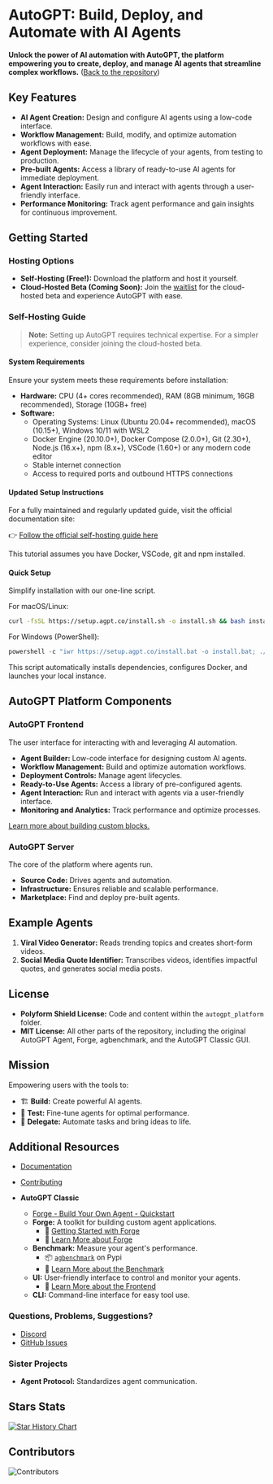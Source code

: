 # AutoGPT: Build, Deploy, and Automate with AI Agents

**Unlock the power of AI automation with AutoGPT, the platform empowering you to create, deploy, and manage AI agents that streamline complex workflows.** ([Back to the repository](https://github.com/Significant-Gravitas/AutoGPT))

## Key Features

*   **AI Agent Creation:** Design and configure AI agents using a low-code interface.
*   **Workflow Management:** Build, modify, and optimize automation workflows with ease.
*   **Agent Deployment:** Manage the lifecycle of your agents, from testing to production.
*   **Pre-built Agents:** Access a library of ready-to-use AI agents for immediate deployment.
*   **Agent Interaction:** Easily run and interact with agents through a user-friendly interface.
*   **Performance Monitoring:** Track agent performance and gain insights for continuous improvement.

## Getting Started

### Hosting Options

*   **Self-Hosting (Free!):** Download the platform and host it yourself.
*   **Cloud-Hosted Beta (Coming Soon):** Join the [waitlist](https://bit.ly/3ZDijAI) for the cloud-hosted beta and experience AutoGPT with ease.

### Self-Hosting Guide

> **Note:** Setting up AutoGPT requires technical expertise. For a simpler experience, consider joining the cloud-hosted beta.

#### System Requirements

Ensure your system meets these requirements before installation:

*   **Hardware:** CPU (4+ cores recommended), RAM (8GB minimum, 16GB recommended), Storage (10GB+ free)
*   **Software:**
    *   Operating Systems: Linux (Ubuntu 20.04+ recommended), macOS (10.15+), Windows 10/11 with WSL2
    *   Docker Engine (20.10.0+), Docker Compose (2.0.0+), Git (2.30+), Node.js (16.x+), npm (8.x+), VSCode (1.60+) or any modern code editor
    *   Stable internet connection
    *   Access to required ports and outbound HTTPS connections

#### Updated Setup Instructions

For a fully maintained and regularly updated guide, visit the official documentation site:

👉 [Follow the official self-hosting guide here](https://docs.agpt.co/platform/getting-started/)

This tutorial assumes you have Docker, VSCode, git and npm installed.

#### Quick Setup

Simplify installation with our one-line script.

For macOS/Linux:

```bash
curl -fsSL https://setup.agpt.co/install.sh -o install.sh && bash install.sh
```

For Windows (PowerShell):

```powershell
powershell -c "iwr https://setup.agpt.co/install.bat -o install.bat; ./install.bat"
```

This script automatically installs dependencies, configures Docker, and launches your local instance.

## AutoGPT Platform Components

### AutoGPT Frontend

The user interface for interacting with and leveraging AI automation.

*   **Agent Builder:** Low-code interface for designing custom AI agents.
*   **Workflow Management:** Build and optimize automation workflows.
*   **Deployment Controls:** Manage agent lifecycles.
*   **Ready-to-Use Agents:** Access a library of pre-configured agents.
*   **Agent Interaction:** Run and interact with agents via a user-friendly interface.
*   **Monitoring and Analytics:** Track performance and optimize processes.

[Learn more about building custom blocks.](https://docs.agpt.co/platform/new_blocks/)

### AutoGPT Server

The core of the platform where agents run.

*   **Source Code:** Drives agents and automation.
*   **Infrastructure:** Ensures reliable and scalable performance.
*   **Marketplace:** Find and deploy pre-built agents.

## Example Agents

1.  **Viral Video Generator:** Reads trending topics and creates short-form videos.
2.  **Social Media Quote Identifier:** Transcribes videos, identifies impactful quotes, and generates social media posts.

## License

*   **Polyform Shield License:** Code and content within the `autogpt_platform` folder.
*   **MIT License:** All other parts of the repository, including the original AutoGPT Agent, Forge, agbenchmark, and the AutoGPT Classic GUI.

## Mission

Empowering users with the tools to:

*   🏗️ **Build:** Create powerful AI agents.
*   🧪 **Test:** Fine-tune agents for optimal performance.
*   🤝 **Delegate:** Automate tasks and bring ideas to life.

## Additional Resources

*   [Documentation](https://docs.agpt.co)
*   [Contributing](CONTRIBUTING.md)
*   **AutoGPT Classic**

    *   [Forge - Build Your Own Agent - Quickstart](classic/FORGE-QUICKSTART.md)
    *   **Forge:** A toolkit for building custom agent applications.
        *   🚀 [Getting Started with Forge](https://github.com/Significant-Gravitas/AutoGPT/blob/master/classic/forge/tutorials/001_getting_started.md)
        *   📘 [Learn More about Forge](https://github.com/Significant-Gravitas/AutoGPT/tree/master/classic/forge)
    *   **Benchmark:** Measure your agent's performance.
        *   📦 [`agbenchmark`](https://pypi.org/project/agbenchmark/) on Pypi
        *   📘 [Learn More about the Benchmark](https://github.com/Significant-Gravitas/AutoGPT/tree/master/classic/benchmark)
    *   **UI:** User-friendly interface to control and monitor your agents.
        *   📘 [Learn More about the Frontend](https://github.com/Significant-Gravitas/AutoGPT/tree/master/classic/frontend)
    *   **CLI:** Command-line interface for easy tool use.

### Questions, Problems, Suggestions?

*   [Discord](https://discord.gg/autogpt)
*   [GitHub Issues](https://github.com/Significant-Gravitas/AutoGPT/issues/new/choose)

### Sister Projects

*   **Agent Protocol:** Standardizes agent communication.

## Stars Stats

[<img src="https://api.star-history.com/svg?repos=Significant-Gravitas/AutoGPT&type=Date" alt="Star History Chart"/>](https://star-history.com/#Significant-Gravitas/AutoGPT)

## Contributors

<img src="https://contrib.rocks/image?repo=Significant-Gravitas/AutoGPT&max=1000&columns=10" alt="Contributors" />